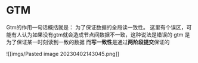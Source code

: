 # GTM

Gtm的作用一句话概括就是：
为了保证数据的全局读一致性。
这里有个误区，可能有人认为如果没有gtm就会造成节点间数据不一致，这种说法是错误的
gtm 是为了保证某一时刻读到一致的数据
而**写一致性**是通过**两阶段提交**保证的

![[imgs/Pasted image 20230402143045.png]]
